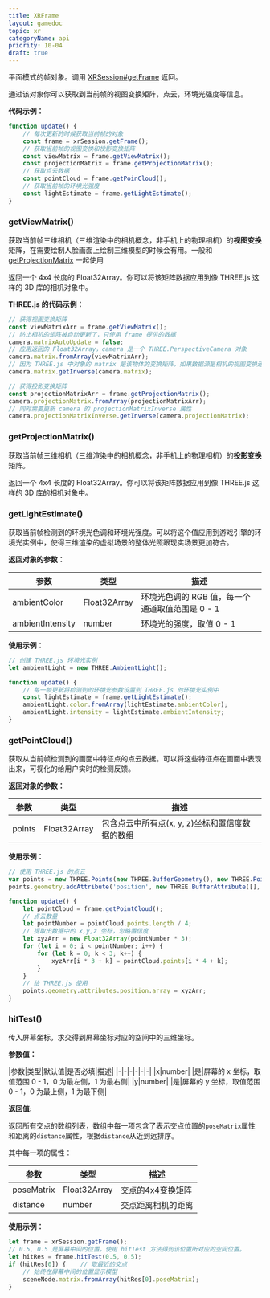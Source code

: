 ```yaml
---
title: XRFrame
layout: gamedoc
topic: xr
categoryName: api
priority: 10-04
draft: true
---
```



平面模式的帧对象。调用 [XRSession#getFrame](/game/api/xr/XRSession/#getFrame) 返回。

通过该对象你可以获取到当前帧的视图变换矩阵，点云，环境光强度等信息。


**代码示例：**
```js
function update() {
    // 每次更新的时候获取当前帧的对象
    const frame = xrSession.getFrame();
    // 获取当前帧的视图变换和投影变换矩阵
    const viewMatrix = frame.getViewMatrix();
    const projectionMatrix = frame.getProjectionMatrix();
    // 获取点云数据
    const pointCloud = frame.getPoinCloud();
    // 获取当前帧的环境光强度
    const lightEstimate = frame.getLightEstimate();
}
```

### getViewMatrix()

获取当前帧三维相机（三维渲染中的相机概念，非手机上的物理相机）的**视图变换**矩阵，在需要绘制人脸画面上绘制三维模型的时候会有用。一般和 [getProjectionMatrix](/game/api/xr/XRFrame/#getProjectionMatrix) 一起使用

返回一个 4x4 长度的 Float32Array。你可以将该矩阵数据应用到像 THREE.js 这样的 3D 库的相机对象中。

**THREE.js 的代码示例：**

```js
// 获得视图变换矩阵
const viewMatrixArr = frame.getViewMatrix();
// 防止相机的矩阵被自动更新了，只使用 frame 提供的数据
camera.matrixAutoUpdate = false;
// 应用返回的 Float32Array，camera 是一个 THREE.PerspectiveCamera 对象
camera.matrix.fromArray(viewMatrixArr);
// 因为 THREE.js 中对象的 matrix 是该物体的变换矩阵，如果数据源是相机的视图变换还需要求逆矩阵
camera.matrix.getInverse(camera.matrix);

// 获得投影变换矩阵
const projectionMatrixArr = frame.getProjectionMatrix();
camera.projectionMatrix.fromArray(projectionMatrixArr);
// 同时需要更新 camera 的 projectionMatrixInverse 属性
camera.projectionMatrixInverse.getInverse(camera.projectionMatrix);
```

### getProjectionMatrix()

获取当前帧三维相机（三维渲染中的相机概念，非手机上的物理相机）的**投影变换**矩阵。

返回一个 4x4 长度的 Float32Array。你可以将该矩阵数据应用到像 THREE.js 这样的 3D 库的相机对象中。

### getLightEstimate()

获取当前帧检测到的环境光色调和环境光强度。可以将这个值应用到游戏引擎的环境光实例中，使得三维渲染的虚拟场景的整体光照跟现实场景更加符合。

**返回对象的参数：**

|参数|类型|描述|
|-|-|-|
|ambientColor|Float32Array|环境光色调的 RGB 值，每一个通道取值范围是 0 - 1|
|ambientIntensity|number|环境光的强度，取值 0 - 1|

**使用示例：**

```js
// 创建 THREE.js 环境光实例
let ambientLight = new THREE.AmbientLight();

function update() {
    // 每一帧更新将检测到的环境光参数设置到 THREE.js 的环境光实例中
    const lightEstimate = frame.getLightEstimate();
    ambientLight.color.fromArray(lightEstimate.ambientColor);
    ambientLight.intensity = lightEstimate.ambientIntensity;
}
```

### getPointCloud()

获取从当前帧检测到的画面中特征点的点云数据。可以将这些特征点在画面中表现出来，可视化的给用户实时的检测反馈。

**返回对象的参数：**

|参数|类型|描述|
|-|-|-|
|points|Float32Array|包含点云中所有点(x, y, z)坐标和置信度数据的数组|

**使用示例：**

```js
// 使用 THREE.js 的点云
var points = new THREE.Points(new THREE.BufferGeometry(), new THREE.PointsMaterial({ color: 0x888888 }));
points.geometry.addAttribute('position', new THREE.BufferAttribute([], 3));

function update() {
    let pointCloud = frame.getPointCloud();
    // 点云数量
    let pointNumber = pointCloud.points.length / 4;
    // 提取出数据中的 x,y,z 坐标，忽略置信度
    let xyzArr = new Float32Array(pointNumber * 3);
    for (let i = 0; i < pointNumber; i++) {
        for (let k = 0; k < 3; k++) {
            xyzArr[i * 3 + k] = pointCloud.points[i * 4 + k];
        }
    }
    // 给 THREE.js 使用
    points.geometry.attributes.position.array = xyzArr;
}
```

### hitTest()

传入屏幕坐标，求交得到屏幕坐标对应的空间中的三维坐标。

**参数值：**

|参数|类型|默认值|是否必填|描述|
|-|-|-|-|-|-|
|x|number| |是|屏幕的 x 坐标，取值范围 0 - 1，0 为最左侧，1 为最右侧|
|y|number| |是|屏幕的 y 坐标，取值范围 0 - 1，0 为最上侧，1 为最下侧|


**返回值:**

返回所有交点的数组列表，数组中每一项包含了表示交点位置的`poseMatrix`属性和距离的`distance`属性，根据`distance`从近到远排序。

其中每一项的属性：

|参数|类型|描述|
|-|-|-|
|poseMatrix|Float32Array|交点的4x4变换矩阵|
|distance|number|交点距离相机的距离|

**使用示例：**

```js
let frame = xrSession.getFrame();
// 0.5, 0.5 是屏幕中间的位置，使用 hitTest 方法得到该位置所对应的空间位置。
let hitRes = frame.hitTest(0.5, 0.5);
if (hitRes[0]) {    // 取最近的交点
    // 始终在屏幕中间的位置显示模型
    sceneNode.matrix.fromArray(hitRes[0].poseMatrix);
}
```